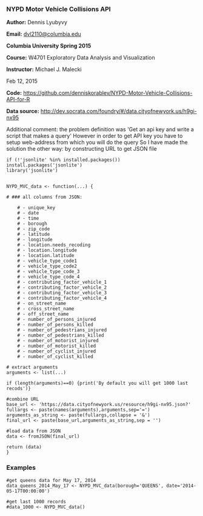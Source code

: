 ### NYPD Motor Vehicle Collisions API

**Author:** Dennis Lyubyvy

**Email:** dvl2110@columbia.edu

**Columbia University Spring 2015**

**Course:** W4701 Exploratory Data Analysis and Visualization

**Instructor:** Michael J. Malecki

Feb 12, 2015

**Code:** https://github.com/denniskorablev/NYPD-Motor-Vehicle-Collisions-API-for-R 

**Data source:** http://dev.socrata.com/foundry/#/data.cityofnewyork.us/h9gi-nx95

Additional comment: the problem definition was 'Get an api key and write a script that makes a query'
However in order to get API key you have to setup web-address from which you will do the query
So I have made the solution the other way: by constructing URL to get JSON file

``` {r}
if (!'jsonlite' %in% installed.packages()) install.packages('jsonlite')
library('jsonlite')


NYPD_MVC_data <- function(...) {

# ### all columns from JSON:

    # - unique_key
    # - date
    # - time    
    # - borough
    # - zip_code
    # - latitude
    # - longitude
    # - location.needs_recoding
    # - location.longitude
    # - location.latitude
    # - vehicle_type_code1
    # - vehicle_type_code2
    # - vehicle_type_code_3
    # - vehicle_type_code_4
    # - contributing_factor_vehicle_1
    # - contributing_factor_vehicle_2
    # - contributing_factor_vehicle_3    
    # - contributing_factor_vehicle_4
    # - on_street_name
    # - cross_street_name
    # - off_street_name
    # - number_of_persons_injured
    # - number_of_persons_killed
    # - number_of_pedestrians_injured
    # - number_of_pedestrians_killed
    # - number_of_motorist_injured    
    # - number_of_motorist_killed
    # - number_of_cyclist_injured
    # - number_of_cyclist_killed
    
# extract arguments
arguments <- list(...)

if (length(arguments)==0) {print('By default you will get 1000 last recods')}

#combine URL
base_url <- 'https://data.cityofnewyork.us/resource/h9gi-nx95.json?'
fullargs <- paste(names(arguments),arguments,sep='=')
arguments_as_string <- paste(fullargs,collapse = '&')
final_url <- paste(base_url,arguments_as_string,sep = '')

#load data from JSON
data <- fromJSON(final_url)

return (data)
}
```
### Examples
``` {r}
#get queens data for May 17, 2014
data_queens_2014_May_17 <- NYPD_MVC_data(borough='QUEENS', date='2014-05-17T00:00:00')

#get last 1000 records
#data_1000 <- NYPD_MVC_data()

```
